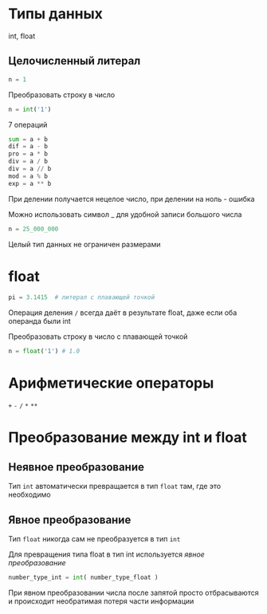 # Типы данных

int, float

## Целочисленный литерал

```python
n = 1
```

Преобразовать строку в число

```python
n = int('1')
```

7 операций

```python
sum = a + b
dif = a - b
pro = a * b
div = a / b
div = a // b
mod = a % b
exp = a ** b
```

При делении получается нецелое число, при делении на ноль - ошибка

Можно использовать символ _ для удобной записи большого числа

```python
n = 25_000_000
```

Целый тип данных не ограничен размерами

# float

```python
pi = 3.1415  # литерал с плавающей точкой
```

Операция деления `/` всегда даёт в результате float, даже если оба операнда были int

Преобразовать строку в число с плавающей точкой

```python
n = float('1') # 1.0
```

# Арифметические операторы

`+` `-` `/` `*` `**`

# Преобразование между int и float

## Неявное преобразование

Тип `int` автоматически превращается в тип `float` там, где это необходимо

## Явное преобразование

Тип `float` никогда сам не преобразуется в тип `int`

Для превращения типа float в тип int используется *явное преобразование*

```python
number_type_int = int( number_type_float )
```

При явном преобразовании числа после запятой просто отбрасываются и происходит необратимая потеря части информации